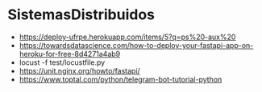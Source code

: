 # SistemasDistribuidos
* https://deploy-ufrpe.herokuapp.com/items/5?q=ps%20-aux%20
* https://towardsdatascience.com/how-to-deploy-your-fastapi-app-on-heroku-for-free-8d4271a4ab9
* locust -f test/locustfile.py 
* https://unit.nginx.org/howto/fastapi/
* https://www.toptal.com/python/telegram-bot-tutorial-python
